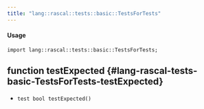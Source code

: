 ```yaml
---
title: "lang::rascal::tests::basic::TestsForTests"
---
```


#### Usage

`import lang::rascal::tests::basic::TestsForTests;`


## function testExpected {#lang-rascal-tests-basic-TestsForTests-testExpected}

* ``test bool testExpected()``

